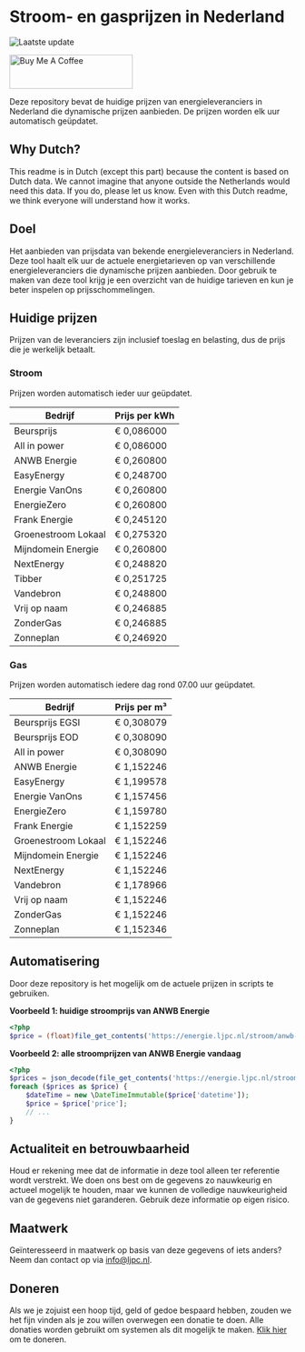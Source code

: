 # Stroom- en gasprijzen in Nederland

![Laatste update](https://img.shields.io/badge/laatste%20update-2025--08--11%2002%3A00%20CET-brightgreen)

<a href="https://www.buymeacoffee.com/Lars-" target="_blank"><img src="https://cdn.buymeacoffee.com/buttons/v2/default-orange.png" alt="Buy Me A Coffee" height="60" style="height: 60px !important;width: 217px !important;" ></a>

Deze repository bevat de huidige prijzen van energieleveranciers in Nederland die dynamische prijzen aanbieden. De prijzen worden elk uur automatisch geüpdatet.

## Why Dutch?

This readme is in Dutch (except this part) because the content is based on Dutch data. We cannot imagine that anyone outside the Netherlands would need this data. If you do, please let us know. Even with this Dutch readme, we think
everyone will understand how it works.

## Doel

Het aanbieden van prijsdata van bekende energieleveranciers in Nederland. Deze tool haalt elk uur de actuele energietarieven op van verschillende energieleveranciers die dynamische prijzen aanbieden. Door gebruik te maken van deze tool
krijg je een overzicht van de huidige tarieven en kun je beter inspelen op prijsschommelingen.

## Huidige prijzen

Prijzen van de leveranciers zijn inclusief toeslag en belasting, dus de prijs die je werkelijk betaalt.

### Stroom

Prijzen worden automatisch ieder uur geüpdatet.

 Bedrijf | Prijs per kWh 
---------|---------------
Beursprijs | € 0,086000
All in power | € 0,086000
ANWB Energie | € 0,260800
EasyEnergy | € 0,248700
Energie VanOns | € 0,260800
EnergieZero | € 0,260800
Frank Energie | € 0,245120
Groenestroom Lokaal | € 0,275320
Mijndomein Energie | € 0,260800
NextEnergy | € 0,248820
Tibber | € 0,251725
Vandebron | € 0,248800
Vrij op naam | € 0,246885
ZonderGas | € 0,246885
Zonneplan | € 0,246920


### Gas

Prijzen worden automatisch iedere dag rond 07.00 uur geüpdatet.

 Bedrijf | Prijs per m³ 
---------|--------------
Beursprijs EGSI | € 0,308079
Beursprijs EOD | € 0,308090
All in power | € 0,308090
ANWB Energie | € 1,152246
EasyEnergy | € 1,199578
Energie VanOns | € 1,157456
EnergieZero | € 1,159780
Frank Energie | € 1,152259
Groenestroom Lokaal | € 1,152246
Mijndomein Energie | € 1,152246
NextEnergy | € 1,152246
Vandebron | € 1,178966
Vrij op naam | € 1,152246
ZonderGas | € 1,152246
Zonneplan | € 1,152346


## Automatisering

Door deze repository is het mogelijk om de actuele prijzen in scripts te gebruiken.

**Voorbeeld 1: huidige stroomprijs van ANWB Energie**

```php
<?php
$price = (float)file_get_contents('https://energie.ljpc.nl/stroom/anwb-energie-nu.txt');

```

**Voorbeeld 2: alle stroomprijzen van ANWB Energie vandaag**

```php
<?php
$prices = json_decode(file_get_contents('https://energie.ljpc.nl/stroom/all-in-power-vandaag.json'),true);
foreach ($prices as $price) {
    $dateTime = new \DateTimeImmutable($price['datetime']);
    $price = $price['price'];
    // ...
}
```

## Actualiteit en betrouwbaarheid

Houd er rekening mee dat de informatie in deze tool alleen ter referentie wordt verstrekt. We doen ons best om de gegevens zo nauwkeurig en actueel mogelijk te houden, maar we kunnen de volledige nauwkeurigheid van de gegevens niet
garanderen. Gebruik deze informatie op eigen risico.

## Maatwerk

Geïnteresseerd in maatwerk op basis van deze gegevens of iets anders? Neem dan contact op
via [info@ljpc.nl](mailto:info@ljpc.nl?subject=Energie%20prijzen).

## Doneren

Als we je zojuist een hoop tijd, geld of gedoe bespaard hebben, zouden we het fijn vinden als je zou willen overwegen een
donatie te doen. Alle donaties worden gebruikt om systemen als dit mogelijk te
maken. [Klik hier](https://www.buymeacoffee.com/Lars-) om te doneren.
